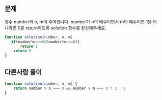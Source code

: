 ## 문제
정수 number와 n, m이 주어집니다. number가 n의 배수이면서 m의 배수이면 1을 아니라면 0을 return하도록 solution 함수를 완성해주세요.

```javascript
function solution(number, n, m) 
   if(number%n===0&&number%m===0){
       return 1
    return 0
}
```
## 다른사람 풀이
```javascript
function solution(number, n, m) {
    return number % n === 0 && number % m === 0 ? 1 : 0
}
```